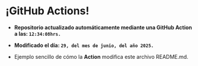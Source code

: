 # ¡GitHub Actions!
* **Repositorio actualizado automáticamente mediante una GitHub Action a las: `12:34:08hrs.`**
* **Modificado el día: `29, del mes de junio, del año 2025.`**

* Ejemplo sencillo de cómo la **Action** modifica este archivo README.md.
